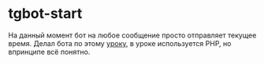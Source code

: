 # tgbot-start

На данный момент бот на любое сообщение просто отправляет текущее время. 
Делал бота по этому [уроку](https://coursehunters.net/course/sozdaem-prostogo-bota-dlya-telegram-za-odin-chas), в уроке используется PHP, но впринципе всё понятно.
